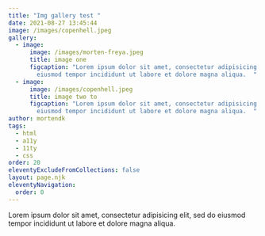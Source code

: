 ```yaml
---
title: "Img gallery test "
date: 2021-08-27 13:45:44
image: /images/copenhell.jpeg
gallery:
  - image:
      image: /images/morten-freya.jpeg
      title: image one
      figcaption: "Lorem ipsum dolor sit amet, consectetur adipisicing elit, sed do
        eiusmod tempor incididunt ut labore et dolore magna aliqua.  "
  - image:
      image: /images/copenhell.jpeg
      title: image two to
      figcaption: "Lorem ipsum dolor sit amet, consectetur adipisicing elit, sed do
        eiusmod tempor incididunt ut labore et dolore magna aliqua.  "
author: mortendk
tags:
  - html
  - a11y
  - 11ty
  - css
order: 20
eleventyExcludeFromCollections: false
layout: page.njk
eleventyNavigation:
  order: 0
---
```

Lorem ipsum dolor sit amet, consectetur adipisicing elit, sed do eiusmod tempor incididunt ut labore et dolore magna aliqua.